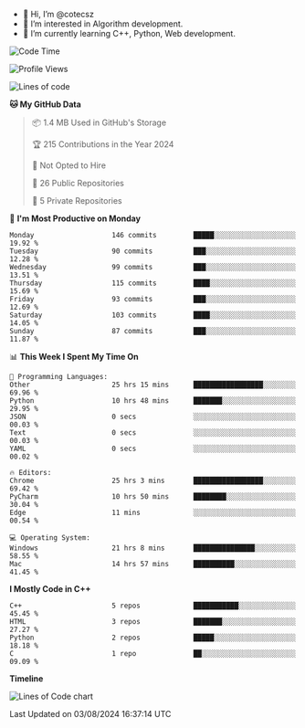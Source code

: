 - 👋 Hi, I’m @cotecsz
- 👀 I’m interested in Algorithm development.
- 🌱 I’m currently learning C++, Python, Web development.

<!---
cotecsz/cotecsz is a ✨ special ✨ repository because its `README.md` (this file) appears on your GitHub profile.
You can click the Preview link to take a look at your changes.
--->

<!--START_SECTION:waka-->
![Code Time](http://img.shields.io/badge/Code%20Time-1%2C501%20hrs%2045%20mins-blue)

![Profile Views](http://img.shields.io/badge/Profile%20Views-0-blue)

![Lines of code](https://img.shields.io/badge/From%20Hello%20World%20I%27ve%20Written-1.2%20million%20lines%20of%20code-blue)

**🐱 My GitHub Data** 

> 📦 1.4 MB Used in GitHub's Storage 
 > 
> 🏆 215 Contributions in the Year 2024
 > 
> 🚫 Not Opted to Hire
 > 
> 📜 26 Public Repositories 
 > 
> 🔑 5 Private Repositories 
 > 
📅 **I'm Most Productive on Monday** 

```text
Monday                   146 commits         █████░░░░░░░░░░░░░░░░░░░░   19.92 % 
Tuesday                  90 commits          ███░░░░░░░░░░░░░░░░░░░░░░   12.28 % 
Wednesday                99 commits          ███░░░░░░░░░░░░░░░░░░░░░░   13.51 % 
Thursday                 115 commits         ████░░░░░░░░░░░░░░░░░░░░░   15.69 % 
Friday                   93 commits          ███░░░░░░░░░░░░░░░░░░░░░░   12.69 % 
Saturday                 103 commits         ████░░░░░░░░░░░░░░░░░░░░░   14.05 % 
Sunday                   87 commits          ███░░░░░░░░░░░░░░░░░░░░░░   11.87 % 
```


📊 **This Week I Spent My Time On** 

```text
💬 Programming Languages: 
Other                    25 hrs 15 mins      █████████████████░░░░░░░░   69.96 % 
Python                   10 hrs 48 mins      ███████░░░░░░░░░░░░░░░░░░   29.95 % 
JSON                     0 secs              ░░░░░░░░░░░░░░░░░░░░░░░░░   00.03 % 
Text                     0 secs              ░░░░░░░░░░░░░░░░░░░░░░░░░   00.03 % 
YAML                     0 secs              ░░░░░░░░░░░░░░░░░░░░░░░░░   00.02 % 

🔥 Editors: 
Chrome                   25 hrs 3 mins       █████████████████░░░░░░░░   69.42 % 
PyCharm                  10 hrs 50 mins      ████████░░░░░░░░░░░░░░░░░   30.04 % 
Edge                     11 mins             ░░░░░░░░░░░░░░░░░░░░░░░░░   00.54 % 

💻 Operating System: 
Windows                  21 hrs 8 mins       ███████████████░░░░░░░░░░   58.55 % 
Mac                      14 hrs 57 mins      ██████████░░░░░░░░░░░░░░░   41.45 % 
```

**I Mostly Code in C++** 

```text
C++                      5 repos             ███████████░░░░░░░░░░░░░░   45.45 % 
HTML                     3 repos             ███████░░░░░░░░░░░░░░░░░░   27.27 % 
Python                   2 repos             █████░░░░░░░░░░░░░░░░░░░░   18.18 % 
C                        1 repo              ██░░░░░░░░░░░░░░░░░░░░░░░   09.09 % 
```



**Timeline**

![Lines of Code chart](https://raw.githubusercontent.com/cotecsz/cotecsz/master/assets/bar_graph.png)


 Last Updated on 03/08/2024 16:37:14 UTC
<!--END_SECTION:waka-->
